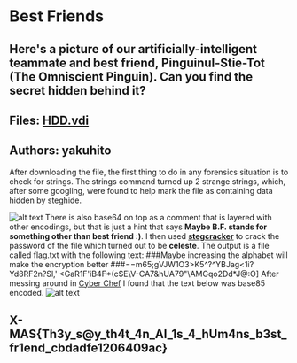 # Best Friends
## Here's a picture of our artificially-intelligent teammate and best friend, Pinguinul-Stie-Tot (The Omniscient Pinguin). Can you find the secret hidden behind it?

## Files: [HDD.vdi](https://drive.google.com/file/d/1reqctkHMQZ3L3yW04r3ZpUKKFef-RJsP/view?usp=sharing)
## Authors: yakuhito
After downloading the file, the first thing to do in any forensics situation is to check for strings. The strings command turned up 2 strange strings, which, after some googling, were found to help mark the file as containing data hidden by steghide. 

![alt text](https://raw.githubusercontent.com/RealAwesomeness/X-MAS-CTF/master/Best%20Friends/Images/strings.png)
There is also base64 on top as a comment that is layered with other encodings, but that is just a hint that says **Maybe B.F. stands for something other than best friend :)**.
I then used [**stegcracker**](https://github.com/Paradoxis/StegCracker) to crack the password of the file which turned out to be **celeste**. The output is a file called flag.txt with the following text:
###Maybe increasing the alphabet will make the encryption better
###==m65;gVJW1O3>K5^?^YBJag<1i?Yd8RF2n?Sl,' &lt;GaR1F'iB4F&ast;(c$E\V-CA7&hUA79"\AMGqo2Dd&ast;J@:O]
After messing around in [Cyber Chef](https://gchq.github.io/CyberChef/#recipe=From_Base85('!-u')&input=PT1tNjU7Z1ZKVzFPMz5LNV4/XllCSmFnPDFpP1lkOFJGMm4/U2wsJzxHYVIxRidpQjRGKihjJEVcVi1DQTcmaFVBNzkiXEFNR3FvMkRkKkpAOk9d) I found that the text below was base85 encoded.
![alt text](https://raw.githubusercontent.com/RealAwesomeness/X-MAS-CTF/master/Best%20Friends/Images/decode.png)
## X-MAS{Th3y_s@y_th4t_4n_AI_1s_4_hUm4ns_b3st_fr1end_cbdadfe1206409ac}
